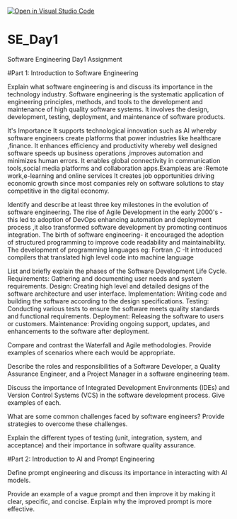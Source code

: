 [![Open in Visual Studio Code](https://classroom.github.com/assets/open-in-vscode-2e0aaae1b6195c2367325f4f02e2d04e9abb55f0b24a779b69b11b9e10269abc.svg)](https://classroom.github.com/online_ide?assignment_repo_id=18424909&assignment_repo_type=AssignmentRepo)
# SE_Day1
Software Engineering Day1 Assignment

#Part 1: Introduction to Software Engineering

Explain what software engineering is and discuss its importance in the technology industry.
Software engineering is the systematic application of engineering principles, methods, and tools to the development and maintenance of high quality software systems. It involves the design, development, testing, deployment, and maintenance of software products.

It's Importance
It supports technological innovation such as AI whereby software engineers create platforms that power industries  like healthcare ,finance.
It enhances efficiency and productivity whereby well designed software speeds up business operations ,improves automation and minimizes human errors.
It enables global connectivity in communication tools,social media  platforms and collaboration apps.Exampleas are :Remote work,e-learning and online services
It creates job opportunities driving economic growth since most companies rely on software solutions to stay competitive in the digital economy.

Identify and describe at least three key milestones in the evolution of software engineering.
The rise of Agile Development in the early 2000's -this  led to adoption of DevOps enhancing automation and deployment process ,it also transformed software development by promoting continuos integration.
The birth of software engineering- it encouraged the adoption of structured programming to improve code readability and maintainability.
The development of programming languages eg: Fortran ,C -It introduced compilers that translated high level code into machine language



List and briefly explain the phases of the Software Development Life Cycle.
Requirements: Gathering and documenting user needs and system requirements.
Design: Creating high level and detailed designs of the software architecture and user interface.
Implementation: Writing code and building the software according to the design specifications.
Testing: Conducting various tests to ensure the software meets quality standards and functional requirements.
Deployment: Releasing the software to users or customers.
Maintenance: Providing ongoing support, updates, and enhancements to the software after deployment.


Compare and contrast the Waterfall and Agile methodologies. Provide examples of scenarios where each would be appropriate.


Describe the roles and responsibilities of a Software Developer, a Quality Assurance Engineer, and a Project Manager in a software engineering team.


Discuss the importance of Integrated Development Environments (IDEs) and Version Control Systems (VCS) in the software development process. Give examples of each.


What are some common challenges faced by software engineers? Provide strategies to overcome these challenges.


Explain the different types of testing (unit, integration, system, and acceptance) and their importance in software quality assurance.


#Part 2: Introduction to AI and Prompt Engineering


Define prompt engineering and discuss its importance in interacting with AI models.


Provide an example of a vague prompt and then improve it by making it clear, specific, and concise. Explain why the improved prompt is more effective.
